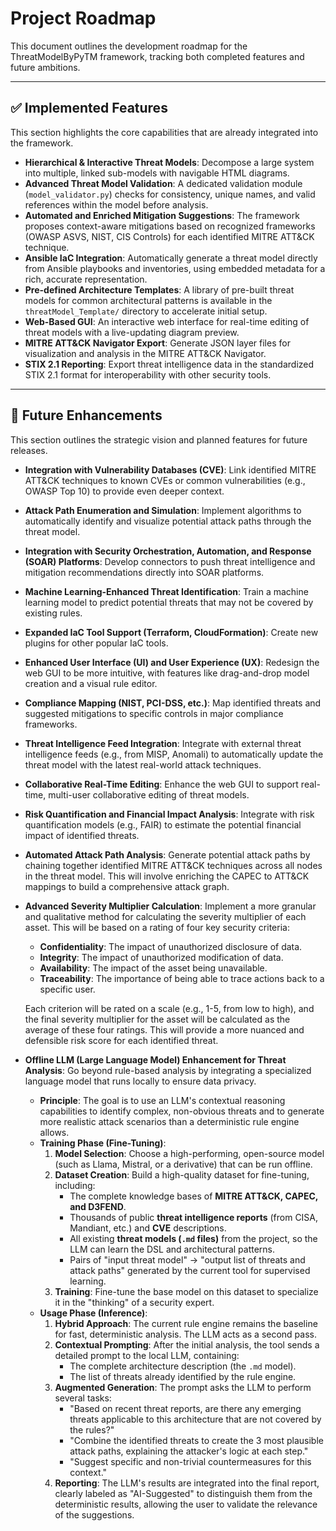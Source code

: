 # Project Roadmap

This document outlines the development roadmap for the ThreatModelByPyTM framework, tracking both completed features and future ambitions.

---

## ✅ Implemented Features

This section highlights the core capabilities that are already integrated into the framework.

-   **Hierarchical & Interactive Threat Models**: Decompose a large system into multiple, linked sub-models with navigable HTML diagrams.
-   **Advanced Threat Model Validation**: A dedicated validation module (`model_validator.py`) checks for consistency, unique names, and valid references within the model before analysis.
-   **Automated and Enriched Mitigation Suggestions**: The framework proposes context-aware mitigations based on recognized frameworks (OWASP ASVS, NIST, CIS Controls) for each identified MITRE ATT&CK technique.
-   **Ansible IaC Integration**: Automatically generate a threat model directly from Ansible playbooks and inventories, using embedded metadata for a rich, accurate representation.
-   **Pre-defined Architecture Templates**: A library of pre-built threat models for common architectural patterns is available in the `threatModel_Template/` directory to accelerate initial setup.
-   **Web-Based GUI**: An interactive web interface for real-time editing of threat models with a live-updating diagram preview.
-   **MITRE ATT&CK Navigator Export**: Generate JSON layer files for visualization and analysis in the MITRE ATT&CK Navigator.
-   **STIX 2.1 Reporting**: Export threat intelligence data in the standardized STIX 2.1 format for interoperability with other security tools.

---

## 🚀 Future Enhancements

This section outlines the strategic vision and planned features for future releases.

-   **Integration with Vulnerability Databases (CVE)**: Link identified MITRE ATT&CK techniques to known CVEs or common vulnerabilities (e.g., OWASP Top 10) to provide even deeper context.
-   **Attack Path Enumeration and Simulation**: Implement algorithms to automatically identify and visualize potential attack paths through the threat model.
-   **Integration with Security Orchestration, Automation, and Response (SOAR) Platforms**: Develop connectors to push threat intelligence and mitigation recommendations directly into SOAR platforms.
-   **Machine Learning-Enhanced Threat Identification**: Train a machine learning model to predict potential threats that may not be covered by existing rules.
-   **Expanded IaC Tool Support (Terraform, CloudFormation)**: Create new plugins for other popular IaC tools.
-   **Enhanced User Interface (UI) and User Experience (UX)**: Redesign the web GUI to be more intuitive, with features like drag-and-drop model creation and a visual rule editor.
-   **Compliance Mapping (NIST, PCI-DSS, etc.)**: Map identified threats and suggested mitigations to specific controls in major compliance frameworks.
-   **Threat Intelligence Feed Integration**: Integrate with external threat intelligence feeds (e.g., from MISP, Anomali) to automatically update the threat model with the latest real-world attack techniques.
-   **Collaborative Real-Time Editing**: Enhance the web GUI to support real-time, multi-user collaborative editing of threat models.
-   **Risk Quantification and Financial Impact Analysis**: Integrate with risk quantification models (e.g., FAIR) to estimate the potential financial impact of identified threats.
-   **Automated Attack Path Analysis**: Generate potential attack paths by chaining together identified MITRE ATT&CK techniques across all nodes in the threat model. This will involve enriching the CAPEC to ATT&CK mappings to build a comprehensive attack graph.
-   **Advanced Severity Multiplier Calculation**: Implement a more granular and qualitative method for calculating the severity multiplier of each asset. This will be based on a rating of four key security criteria:
    *   **Confidentiality**: The impact of unauthorized disclosure of data.
    *   **Integrity**: The impact of unauthorized modification of data.
    *   **Availability**: The impact of the asset being unavailable.
    *   **Traceability**: The importance of being able to trace actions back to a specific user.

    Each criterion will be rated on a scale (e.g., 1-5, from low to high), and the final severity multiplier for the asset will be calculated as the average of these four ratings. This will provide a more nuanced and defensible risk score for each identified threat.
-   **Offline LLM (Large Language Model) Enhancement for Threat Analysis**: Go beyond rule-based analysis by integrating a specialized language model that runs locally to ensure data privacy.
    *   **Principle**: The goal is to use an LLM's contextual reasoning capabilities to identify complex, non-obvious threats and to generate more realistic attack scenarios than a deterministic rule engine allows.
    *   **Training Phase (Fine-Tuning)**:
        1.  **Model Selection**: Choose a high-performing, open-source model (such as Llama, Mistral, or a derivative) that can be run offline.
        2.  **Dataset Creation**: Build a high-quality dataset for fine-tuning, including:
            -   The complete knowledge bases of **MITRE ATT&CK, CAPEC, and D3FEND**.
            -   Thousands of public **threat intelligence reports** (from CISA, Mandiant, etc.) and **CVE** descriptions.
            -   All existing **threat models (`.md` files)** from the project, so the LLM can learn the DSL and architectural patterns.
            -   Pairs of "input threat model" -> "output list of threats and attack paths" generated by the current tool for supervised learning.
        3.  **Training**: Fine-tune the base model on this dataset to specialize it in the "thinking" of a security expert.
    *   **Usage Phase (Inference)**:
        1.  **Hybrid Approach**: The current rule engine remains the baseline for fast, deterministic analysis. The LLM acts as a second pass.
        2.  **Contextual Prompting**: After the initial analysis, the tool sends a detailed prompt to the local LLM, containing:
            -   The complete architecture description (the `.md` model).
            -   The list of threats already identified by the rule engine.
        3.  **Augmented Generation**: The prompt asks the LLM to perform several tasks:
            -   "Based on recent threat reports, are there any emerging threats applicable to this architecture that are not covered by the rules?"
            -   "Combine the identified threats to create the 3 most plausible attack paths, explaining the attacker's logic at each step."
            -   "Suggest specific and non-trivial countermeasures for this context."
        4.  **Reporting**: The LLM's results are integrated into the final report, clearly labeled as "AI-Suggested" to distinguish them from the deterministic results, allowing the user to validate the relevance of the suggestions.
